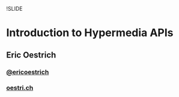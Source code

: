 !SLIDE

# Introduction to Hypermedia APIs
## Eric Oestrich
### [@ericoestrich](http://twitter.com/ericoestrich)
### [oestri.ch](http://oestri.ch)
